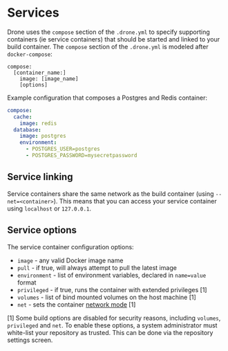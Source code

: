 # Services

Drone uses the `compose` section of the `.drone.yml` to specify supporting containers (ie service containers) that should be started and linked to your build container. The `compose` section of the `.drone.yml` is modeled after `docker-compose`:

```
compose:
  [container_name:]
    image: [image_name]
    [options]
```

Example configuration that composes a Postgres and Redis container:

```yaml
compose:
  cache:
    image: redis
  database:
    image: postgres
    environment:
      - POSTGRES_USER=postgres
      - POSTGRES_PASSWORD=mysecretpassword
```

## Service linking

Service containers share the same network as the build container (using `--net=<container>`). This means that you can access your service container using `localhost` or `127.0.0.1`.

## Service options

The service container configuration options:

* `image` - any valid Docker image name
* `pull` - if true, will always attempt to pull the latest image
* `environment` - list of environment variables, declared in `name=value` format
* `privileged` - if true, runs the container with extended privileges [1]
* `volumes` - list of bind mounted volumes on the host machine [1]
* `net` - sets the container [network mode](https://docs.docker.com/articles/networking/#container-networking) [1]

[1] Some build options are disabled for security reasons, including `volumes`, `privileged` and `net`. To enable these options, a system administrator must white-list your repository as trusted. This can be done via the repository settings screen.
